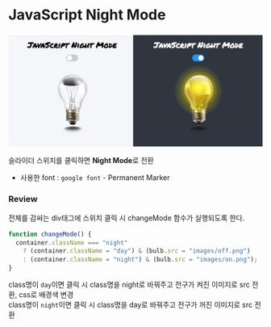 # JavaScript Night Mode

![image](./images/result.jpg)

슬라이더 스위치를 클릭하면 **Night Mode**로 전환

- 사용한 font : `google font` - Permanent Marker

### Review

전체를 감싸는 div태그에 스위치 클릭 시 changeMode 함수가 실행되도록 한다. 

```javascript
function changeMode() {
  container.className === "night"
    ? (container.className = "day") & (bulb.src = "images/off.png")
    : (container.className = "night") & (bulb.src = "images/on.png");
}
```   
class명이 `day`이면 클릭 시 class명을 night로 바꿔주고 전구가 켜진 이미지로 src 전환, css로 배경색 변경   
class명이 `night`이면 클릭 시 class명을 day로 바꿔주고 전구가 꺼진 이미지로 src 전환
